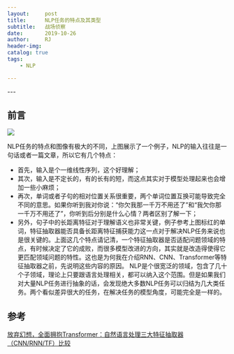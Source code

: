```yaml
---
layout:     post
title:      NLP任务的特点及其类型
subtitle:   战场侦察
date:       2019-10-26
author:     RJ
header-img: 
catalog: true
tags:
    - NLP

---
```

<p id = "build"></p>
---

## 前言


![](https://github.com/rejae/rejae.github.io/tree/master/img/20191026transformer_example1.jpg)

NLP任务的特点和图像有极大的不同，上图展示了一个例子，NLP的输入往往是一句话或者一篇文章，所以它有几个特点：
- 首先，输入是个一维线性序列，这个好理解；
- 其次，输入是不定长的，有的长有的短，而这点其实对于模型处理起来也会增加一些小麻烦；
- 再次，单词或者子句的相对位置关系很重要，两个单词位置互换可能导致完全不同的意思。如果你听到我对你说：“你欠我那一千万不用还了”和“我欠你那一千万不用还了”，你听到后分别是什么心情？两者区别了解一下；
- 另外，句子中的长距离特征对于理解语义也非常关键，例子参考上图标红的单词，特征抽取器能否具备长距离特征捕获能力这一点对于解决NLP任务来说也是很关键的。上面这几个特点请记清，一个特征抽取器是否适配问题领域的特点，有时候决定了它的成败，而很多模型改进的方向，其实就是改造得使得它更匹配领域问题的特性。这也是为何我在介绍RNN、CNN、Transformer等特征抽取器之前，先说明这些内容的原因。 NLP是个很宽泛的领域，包含了几十个子领域，理论上只要跟语言处理相关，都可以纳入这个范围。但是如果我们对大量NLP任务进行抽象的话，会发现绝大多数NLP任务可以归结为几大类任务。两个看似差异很大的任务，在解决任务的模型角度，可能完全是一样的。





## 参考

[放弃幻想，全面拥抱Transformer：自然语言处理三大特征抽取器（CNN/RNN/TF）比较](https://zhuanlan.zhihu.com/p/54743941)
